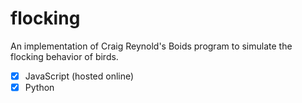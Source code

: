 # flocking
An implementation of Craig Reynold's Boids program to simulate the flocking behavior of birds.


- [X] JavaScript (hosted online)
- [X] Python
